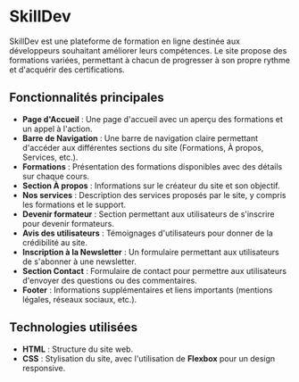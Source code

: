 # SkillDev

SkillDev est une plateforme de formation en ligne destinée aux développeurs souhaitant améliorer leurs compétences.
Le site propose des formations variées, permettant à chacun de progresser à son propre rythme et d'acquérir des certifications.

## Fonctionnalités principales

- **Page d'Accueil** : Une page d'accueil avec un aperçu des formations et un appel à l'action.
- **Barre de Navigation** : Une barre de navigation claire permettant d'accéder aux différentes sections du site (Formations, À propos, Services, etc.).
- **Formations** : Présentation des formations disponibles avec des détails sur chaque cours.
- **Section À propos** : Informations sur le créateur du site et son objectif.
- **Nos services** : Description des services proposés par le site, y compris les formations et le support.
- **Devenir formateur** : Section permettant aux utilisateurs de s'inscrire pour devenir formateurs.
- **Avis des utilisateurs** : Témoignages d'utilisateurs pour donner de la crédibilité au site.
- **Inscription à la Newsletter** : Un formulaire permettant aux utilisateurs de s'abonner à une newsletter.
- **Section Contact** : Formulaire de contact pour permettre aux utilisateurs d'envoyer des questions ou des commentaires.
- **Footer** : Informations supplémentaires et liens importants (mentions légales, réseaux sociaux, etc.).

## Technologies utilisées

- **HTML** : Structure du site web.
- **CSS** : Stylisation du site, avec l'utilisation de **Flexbox** pour un design responsive.
